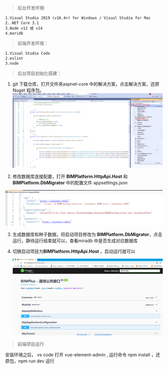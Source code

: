> 后台开发环境:

    1.Visual Studio 2019 (v16.4+) for Windows / Visual Studio for Mac
    2..NET Core 3.1
    3.Node v12 或 v14
    4.maridb 
>前端开发环境：

    1.Visual Studio Code 
    2.eslint
    3.node
> 后台项目初始化搭建：

1. git 下载仓库，打开文件夹aspnet-core 中的解决方案，点击解决方案，还原Nuget 程序包。![](../../attachment/image/QQ截图20200910162606.png)

2. 修改数据库连接配置，打开 **BIMPlatform.HttpApi.Host** 和 **BIMPlatform.DbMigrator** 中的配置文件 appsettings.json

![](../../attachment/image/QQ截图20200910163230.png)

3. 生成数据库和种子数据，将启动项目修改为 **BIMPlatform.DbMigrator**，点击运行，静待运行结束就可以，查看miradb 中是否生成对应数据库

4. 切换启动项目为**BIMPlatform.HttpApi.Host** ，启动运行就可以

   ![](../../attachment/image/QQ截图20200910163816.png)

> 前端项目运行 

安装环境之后， vs code  打开 vue-element-admin , 运行命令 npm install   ，还原包，npm run dev 运行